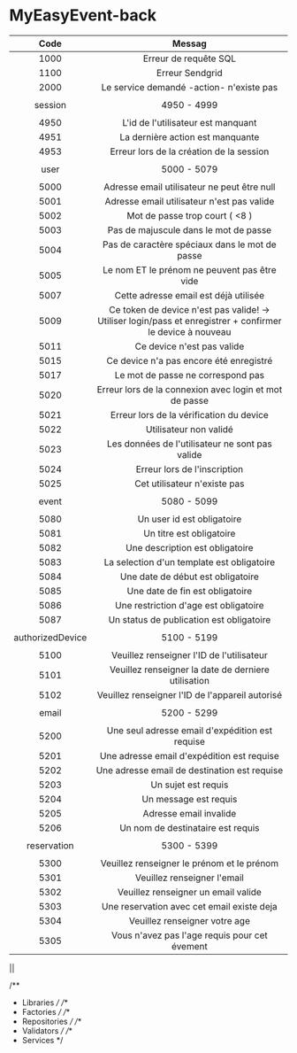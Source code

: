 # MyEasyEvent-back

| Code |        Messag         |
| :--: | :-------------------: |
1000| Erreur de requête SQL
1100| Erreur Sendgrid
2000| Le service demandé -action- n'existe pas
||
session| 4950 - 4999
||
4950| L'id de l'utilisateur est manquant
4951| La dernière action est manquante
4953| Erreur lors de la création de la session
||
user| 5000 - 5079
||
5000| Adresse email utilisateur ne peut être null
5001| Adresse email utilisateur n'est pas valide
5002| Mot de passe trop court ( <8 )
5003| Pas de majuscule dans le mot de passe
5004| Pas de caractère spéciaux dans le mot de passe
5005| Le nom ET le prénom ne peuvent pas être vide
5007| Cette adresse email est déjà utilisée
5009| Ce token de device n'est pas valide! -> Utiliser login/pass et enregistrer + confirmer le device à nouveau
5011| Ce device n'est pas valide
5015| Ce device n'a pas encore été enregistré
5017| Le mot de passe ne correspond pas
5020| Erreur lors de la connexion avec login et mot de passe
5021| Erreur lors de la vérification du device
5022| Utilisateur non validé
5023| Les données de l'utilisateur ne sont pas valide
5024| Erreur lors de l'inscription
5025| Cet utilisateur n'existe pas 
||
event| 5080 - 5099
||
5080| Un user id est obligatoire
5081| Un titre est obligatoire
5082| Une description est obligatoire
5083| La selection d'un template est obligatoire
5084| Une date de début est obligatoire
5085| Une date de fin est obligatoire
5086| Une restriction d'age est obligatoire
5087| Un status de publication est obligatoire
||
authorizedDevice| 5100 - 5199
||
5100| Veuillez renseigner l'ID de l'utilisateur
5101| Veuillez renseigner la date de derniere utilisation
5102| Veuillez renseigner l'ID de l'appareil autorisé
||
email| 5200 - 5299
||
5200| Une seul adresse email d'expédition est requise
5201| Une adresse email d'expédition est requise
5202| Une adresse email de destination est requise
5203| Un sujet est requis
5204| Un message est requis
5205| Adresse email invalide
5206| Un nom de destinataire est requis
||
reservation| 5300 - 5399
||
5300| Veuillez renseigner le prénom et le prénom
5301| Veuillez renseigner l'email
5302| Veuillez renseigner un email valide
5303| Une reservation avec cet email existe deja
5304| Veuillez renseigner votre age
5305| Vous n'avez pas l'age requis pour cet évement

||

/**
 * Libraries
 */
/**
 * Factories
 */
/**
 * Repositories
 */
/**
 * Validators
 */
/**
 * Services
 */